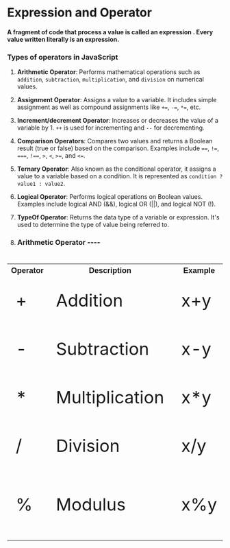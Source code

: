 #               Expression and Operator 
#### A fragment of code that process a value is called an expression . Every value written literally is an expression.

### Types of operators in JavaScript

1. **Arithmetic Operator**: Performs mathematical operations such as `addition`, `subtraction`, `multiplication`, and `division` on numerical values.

2. **Assignment Operator**: Assigns a value to a variable. It includes simple assignment as well as compound assignments like `+=`, `-=`, `*=`, etc.

3. **Increment/decrement Operator**: Increases or decreases the value of a variable by 1. `++` is used for incrementing and `--` for decrementing.

4. **Comparison Operators**: Compares two values and returns a Boolean result (true or false) based on the comparison. Examples include `==`, `!=`, `===`, `!==`, `>`, `<`, `>=`, and `<=`.

5. **Ternary Operator**: Also known as the conditional operator, it assigns a value to a variable based on a condition. It is represented as `condition ? value1 : value2`.

6. **Logical Operator**: Performs logical operations on Boolean values. Examples include logical AND (&&), logical OR (||), and logical NOT (!).

7. **TypeOf Operator**: Returns the data type of a variable or expression. It's used to determine the type of value being referred to.

1. ### Arithmetic Operator ----

<table style="font-size: 40px;">
  <tr>
    <th style="font-family: Arial, sans-serif; font-size: 18px;">Operator</th>
    <th style="font-family: Arial, sans-serif; font-size: 18px;">Description</th>
    <th style="font-family: Arial, sans-serif; font-size: 18px;">Example</th>
    <th style="font-family: Arial, sans-serif; font-size: 18px;">Result</th>
  </tr>
  <tr>
     <td> + </td>
     <td> Addition </td>
     <td> x+y </td>
     <td> sum of x and y </td>
  </tr>
  <tr>
     <td> - </td>
     <td> Subtraction </td>
     <td> x-y </td>
     <td> difference of x and y </td>
  </tr>
  <tr>
     <td> * </td>
     <td> Multiplication </td>
     <td> x*y </td>
     <td> multiplication of x and y </td>
  </tr>
  <tr>
     <td> / </td>
     <td>Division</td>
     <td>x/y</td>
     <td>Division of x and y</td>
  </tr>
  <tr>
     <td> % </td>
     <td> Modulus </td>
     <td> x%y </td>
     <td> Remainder of x divided by y </td>
  </tr>
</table>